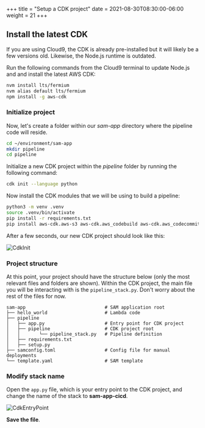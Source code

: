 +++
title = "Setup a CDK project"
date = 2021-08-30T08:30:00-06:00
weight = 21
+++

## Install the latest CDK

If you are using Cloud9, the CDK is already pre-installed but it will likely be a few versions old. Likewise, the Node.js runtime is outdated.

Run the following commands from the Cloud9 terminal to update Node.js and and install the latest AWS CDK:
```bash
nvm install lts/fermium
nvm alias default lts/fermium
npm install -g aws-cdk
```

### Initialize project

Now, let's create a folder within our _sam-app_ directory where the pipeline code will reside.
```bash
cd ~/environment/sam-app
mkdir pipeline
cd pipeline
```

Initialize a new CDK project within the _pipeline_ folder by running the following command:

```bash
cdk init --language python
```

Now install the CDK modules that we will be using to build a pipeline: 

```bash
python3 -m venv .venv
source .venv/bin/activate
pip install -r requirements.txt
pip install aws-cdk.aws-s3 aws-cdk.aws_codebuild aws-cdk.aws_codecommit aws-cdk.aws_codepipeline aws-cdk.aws_codepipeline_actions
```

After a few seconds, our new CDK project should look like this:

![CdkInit](/images/python/buildpipe/cloud9_ide_cdk_pipeline.png) 

### Project structure

At this point, your project should have the structure below (only the most relevant files and folders are shown). Within the CDK project, the main file you will be interacting with is the `pipeline_stack.py`. Don't worry about the rest of the files for now. 

```
sam-app                             # SAM application root
├── hello_world                     # Lambda code
├── pipeline
│   ├── app.py                      # Entry point for CDK project
│   ├── pipeline                    # CDK project root
│   │       └── pipeline_stack.py   # Pipeline definition
│   ├── requirements.txt
│   ├── setup.py
├── samconfig.toml                  # Config file for manual deployments
└── template.yaml                   # SAM template
```

### Modify stack name

Open the `app.py` file, which is your entry point to the CDK project, and change the name of the stack to **sam-app-cicd**. 

![CdkEntryPoint](/images/python/buildpipe/cloud9_ide_pipeline_app.png) 

**Save the file**.

